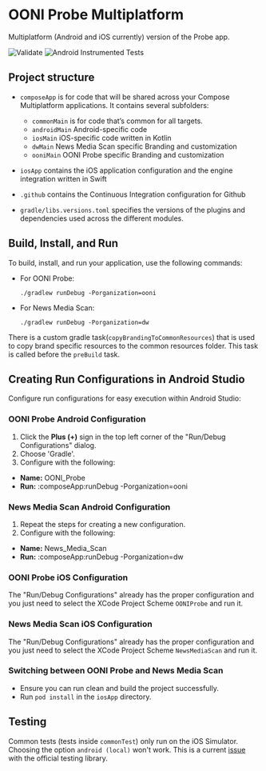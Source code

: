 # OONI Probe Multiplatform

Multiplatform (Android and iOS currently) version of the Probe app.

![Validate](https://github.com/ooni/probe-multiplatform/actions/workflows/validate.yml/badge.svg)
![Android Instrumented Tests](https://github.com/ooni/probe-multiplatform/actions/workflows/instrumented-tests.yml/badge.svg)

## Project structure

* `composeApp` is for code that will be shared across your Compose Multiplatform applications.
  It contains several subfolders:
  - `commonMain` is for code that’s common for all targets.
  - `androidMain` Android-specific code
  - `iosMain` iOS-specific code written in Kotlin
  - `dwMain` News Media Scan specific Branding and customization
  - `ooniMain` OONI Probe specific Branding and customization

* `iosApp` contains the iOS application configuration and the engine integration written in Swift

* `.github` contains the Continuous Integration configuration for Github

* `gradle/libs.versions.toml` specifies the versions of the plugins and dependencies used across
  the different modules.

## Build, Install, and Run

To build, install, and run your application, use the following commands:

- For OONI Probe:
  ```
  ./gradlew runDebug -Porganization=ooni
  ```

- For News Media Scan:
  ```
  ./gradlew runDebug -Porganization=dw
  ```

There is a custom gradle task(`copyBrandingToCommonResources`) that is used to copy brand specific
resources to the common resources folder. This task is called before the `preBuild` task.

## Creating Run Configurations in Android Studio

Configure run configurations for easy execution within Android Studio:

### OONI Probe Android Configuration

1. Click the **Plus (+)** sign in the top left corner of the "Run/Debug Configurations" dialog.
2. Choose 'Gradle'.
3. Configure with the following:
- **Name:** OONI_Probe
- **Run:** :composeApp:runDebug -Porganization=ooni

### News Media Scan Android Configuration

1. Repeat the steps for creating a new configuration.
2. Configure with the following:
- **Name:** News_Media_Scan
- **Run:** :composeApp:runDebug -Porganization=dw

### OONI Probe iOS Configuration

The "Run/Debug Configurations" already has the proper configuration and you just need to select the
XCode Project Scheme `OONIProbe` and run it.

### News Media Scan iOS Configuration

The "Run/Debug Configurations" already has the proper configuration and you just need to select the
XCode Project Scheme `NewsMediaScan` and run it.

### Switching between OONI Probe and News Media Scan

- Ensure you can run clean and build the project successfully.
- Run `pod install` in the `iosApp` directory.

## Testing

Common tests (tests inside `commonTest`) only run on the iOS Simulator.
Choosing the option `android (local)` won't work. This is a current
[issue](https://www.jetbrains.com/help/kotlin-multiplatform-dev/compose-test.html#f03e048) with
the official testing library.

